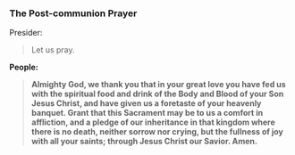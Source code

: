 ### The Post-communion Prayer
Presider:
> Let us pray.

**People:**
> **Almighty God, we thank you that in your great love you have fed us with the spiritual food and drink of the Body and Blood of your Son Jesus Christ, and have given us a foretaste of your heavenly banquet. Grant that this Sacrament may be to us a comfort in affliction, and a pledge of our inheritance in that kingdom where there is no death, neither sorrow nor crying, but the fullness of joy with all your saints; through Jesus Christ our Savior. Amen.**
